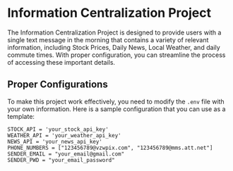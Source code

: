 # Information Centralization Project

The Information Centralization Project is designed to provide users with a single text message in the morning that contains a variety of relevant information, including Stock Prices, Daily News, Local Weather, and daily commute times. With proper configuration, you can streamline the process of accessing these important details.

## Proper Configurations

To make this project work effectively, you need to modify the `.env` file with your own information. Here is a sample configuration that you can use as a template:

```env
STOCK_API = 'your_stock_api_key'
WEATHER_API = 'your_weather_api_key'
NEWS_API = 'your_news_api_key'
PHONE_NUMBERS = ["123456789@vzwpix.com", "123456789@mms.att.net"]
SENDER_EMAIL = "your_email@gmail.com"
SENDER_PWD = "your_email_password"

